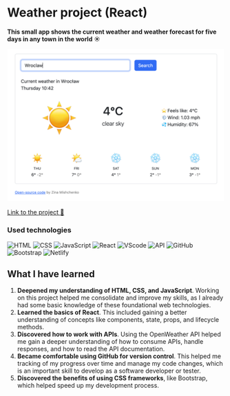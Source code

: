 # Weather project (React)

**This small app shows the current weather and weather forecast for five days in any town in the world ☀️**

[![Header](https://github.com/aivirrne/weather-react/blob/main/assets/weather-react-preview.png)](https://merry-dango-50f307.netlify.app/)

[Link to the project 🚀](https://merry-dango-50f307.netlify.app/)

### Used technologies

![HTML](https://img.shields.io/badge/HTML-f7f7f7?style=for-the-badge&logo=HTML5&logoColor=DC4A25)
![CSS](https://img.shields.io/badge/CSS-f7f7f7?style=for-the-badge&logo=CSS3&logoColor=244BDD)
![JavaScript](https://img.shields.io/badge/JavaScript-f7f7f7?style=for-the-badge&logo=JavaScript&logoColor=F7C327)
![React](https://img.shields.io/badge/React-f7f7f7?style=for-the-badge&logo=React&logoColor=03D1F6)
![VScode](https://img.shields.io/badge/VScode-f7f7f7?style=for-the-badge&logo=visualstudiocode&logoColor=0175C5)
![API](https://img.shields.io/badge/API-f7f7f7?style=for-the-badge&logo=api&logoColor=0175C5)
![GitHub](https://img.shields.io/badge/GitHub-f7f7f7?style=for-the-badge&logo=GitHub&logoColor=9656B0)
![Bootstrap](https://img.shields.io/badge/Bootstrap-f7f7f7?style=for-the-badge&logo=Bootstrap&logoColor=7612F1)
![Netlify](https://img.shields.io/badge/Netlify-f7f7f7?style=for-the-badge&logo=Netlify&logoColor=31ADB4)

## What I have learned

1. **Deepened my understanding of HTML, CSS, and JavaScript**. Working on this project helped me consolidate and improve my skills, as I already had some basic knowledge of these foundational web technologies.
2. **Learned the basics of React**. This included gaining a better understanding of concepts like components, state, props, and lifecycle methods.
3. **Discovered how to work with APIs**. Using the OpenWeather API helped me gain a deeper understanding of how to consume APIs, handle responses, and how to read the API documentation.
4. **Became comfortable using GitHub for version control**. This helped me tracking of my progress over time and manage my code changes, which is an important skill to develop as a software developer or tester.
5. **Discovered the benefits of using CSS frameworks**, like Bootstrap, which helped speed up my development process.
